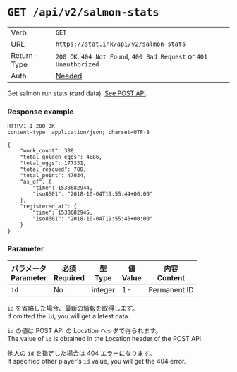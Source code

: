 `GET /api/v2/salmon-stats`
==========================

| | |
|-|-|
|Verb|`GET`|
|URL|`https://stat.ink/api/v2/salmon-stats`|
|Return-Type|`200 OK`, `404 Not Found`, `400 Bad Request` or `401 Unauthorized`|
|Auth|[Needed](authorization.md)|

Get salmon run stats (card data). [See POST API](post-salmon-stats.md).

### Response example

```
HTTP/1.1 200 OK
content-type: application/json; charset=UTF-8

{
    "work_count": 388,
    "total_golden_eggs": 4886,
    "total_eggs": 177331,
    "total_rescued": 780,
    "total_point": 47034,
    "as_of": {
        "time": 1538682944,
        "iso8601": "2018-10-04T19:55:44+00:00"
    },
    "registered_at": {
        "time": 1538682945,
        "iso8601": "2018-10-04T19:55:45+00:00"
    }
}
```

### Parameter

|パラメータ<br>Parameter|必須<br>Required|型<br>Type|値<br>Value|内容<br>Content      |
|-----------------------|----------------|----------|-----------|---------------------|
|`id`                   |No              |integer   |1-         |Permanent ID         |

`id` を省略した場合、最新の情報を取得します。<br>
If omitted the `id`, you will get a latest data.

`id` の値は POST API の Location ヘッダで得られます。<br>
The value of `id` is obtained in the Location header of the POST API.

他人の `id` を指定した場合は 404 エラーになります。<br>
If specified other player's `id` value, you will get the 404 error.

